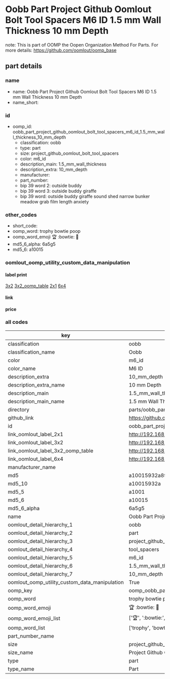 # Oobb Part Project Github Oomlout Bolt Tool Spacers M6 ID 1.5 mm Wall Thickness 10 mm Depth  

note: This is part of OOMP the Oopen Organization Method For Parts. For more details: https://github.com/oomlout/oomp_base

##  part details
  







### name
* name: Oobb Part Project Github Oomlout Bolt Tool Spacers M6 ID 1.5 mm Wall Thickness 10 mm Depth
* name_short: 
### id
* oomp_id: oobb_part_project_github_oomlout_bolt_tool_spacers_m6_id_1.5_mm_wall_thickness_10_mm_depth
  * classification: oobb
  * type: part
  * size: project_github_oomlout_bolt_tool_spacers
  * color: m6_id
  * description_main: 1.5_mm_wall_thickness
  * description_extra: 10_mm_depth
  * manufacturer: 
  * part_number: 
  * bip 39 word 2: outside buddy
  * bip 39 word 3: outside buddy giraffe
  * bip 39 word: outside buddy giraffe sound shed narrow bunker meadow grab film length anxiety

### other_codes
* short_code: 
* oomp_word: trophy bowtie poop
* oomp_word_emoji :trophy: :bowtie: :poop:
* md5_6_alpha: 6a5g5
* md5_6: a10015






### oomlout_oomp_utility_custom_data_manipulation
#### label print
[3x2](http://192.168.1.245:1112/?label=oomp%206a5g5)
[3x2_oomp_table](http://192.168.1.108:1112/?label=oomp%206a5g5)
[2x1](http://192.168.1.242:1112/?label=oomp%206a5g5)
[6x4](http://192.168.1.55:1112/?label=oomp%206a5g5)    

#### link

                              

#### price







### all codes 
| key | value |  
| --- | --- |  
| classification | oobb |  
| classification_name | Oobb |  
| color | m6_id |  
| color_name | M6 ID |  
| description_extra | 10_mm_depth |  
| description_extra_name | 10 mm Depth |  
| description_main | 1.5_mm_wall_thickness |  
| description_main_name | 1.5 mm Wall Thickness |  
| directory | parts/oobb_part_project_github_oomlout_bolt_tool_spacers_m6_id_1.5_mm_wall_thickness_10_mm_depth |  
| github_link | https://github.com/oomlout/oomlout_oomp_part_src/tree/main/parts/oobb_part_project_github_oomlout_bolt_tool_spacers_m6_id_1.5_mm_wall_thickness_10_mm_depth |  
| id | oobb_part_project_github_oomlout_bolt_tool_spacers_m6_id_1.5_mm_wall_thickness_10_mm_depth |  
| link_oomlout_label_2x1 | http://192.168.1.242:1112/?label=oomp%206a5g5 |  
| link_oomlout_label_3x2 | http://192.168.1.245:1112/?label=oomp%206a5g5 |  
| link_oomlout_label_3x2_oomp_table | http://192.168.1.108:1112/?label=oomp%206a5g5 |  
| link_oomlout_label_6x4 | http://192.168.1.55:1112/?label=oomp%206a5g5 |  
| manufacturer_name |  |  
| md5 | a10015932a89a3ce4c62acfcc4475cec |  
| md5_10 | a10015932a |  
| md5_5 | a1001 |  
| md5_6 | a10015 |  
| md5_6_alpha | 6a5g5 |  
| name | Oobb Part Project Github Oomlout Bolt Tool Spacers M6 ID 1.5 mm Wall Thickness 10 mm Depth |  
| oomlout_detail_hierarchy_1 | oobb |  
| oomlout_detail_hierarchy_2 | part |  
| oomlout_detail_hierarchy_3 | project_github_bolt |  
| oomlout_detail_hierarchy_4 | tool_spacers |  
| oomlout_detail_hierarchy_5 | m6_id |  
| oomlout_detail_hierarchy_6 | 1.5_mm_wall_thickness |  
| oomlout_detail_hierarchy_7 | 10_mm_depth |  
| oomlout_oomp_utility_custom_data_manipulation | True |  
| oomp_key | oomp_oobb_part_project_github_oomlout_bolt_tool_spacers_m6_id_1.5_mm_wall_thickness_10_mm_depth |  
| oomp_word | trophy bowtie poop |  
| oomp_word_emoji | :trophy: :bowtie: :poop: |  
| oomp_word_emoji_list | [':trophy:', ':bowtie:', ':poop:'] |  
| oomp_word_list | ['trophy', 'bowtie', 'poop'] |  
| part_number_name |  |  
| size | project_github_oomlout_bolt_tool_spacers |  
| size_name | Project Github Oomlout Bolt Tool Spacers |  
| type | part |  
| type_name | Part |  
